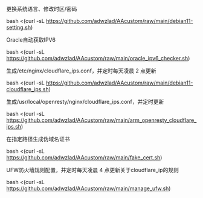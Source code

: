 更换系统语言、修改时区/密码

bash <(curl -sL https://github.com/adwzlad/AAcustom/raw/main/debian11-setting.sh)


Oracle自动获取IPV6

bash <(curl -sL https://github.com/adwzlad/AAcustom/raw/main/oracle_ipv6_checker.sh)


生成/etc/nginx/cloudflare_ips.conf，并定时每天凌晨 2 点更新

bash <(curl -sL https://github.com/adwzlad/AAcustom/raw/main/debian11-cloudflare_ips.sh)


生成/usr/local/openresty/nginx/cloudflare_ips.conf，并定时更新

bash <(curl -sL https://github.com/adwzlad/AAcustom/raw/main/arm_openresty_cloudflare_ips.sh)


在指定路径生成伪域名证书

bash <(curl -sL https://github.com/adwzlad/AAcustom/raw/main/fake_cert.sh)


UFW防火墙规则配置，并定时每天凌晨 4 点更新关于cloudflare_ip的规则

bash <(curl -sL https://github.com/adwzlad/AAcustom/raw/main/manage_ufw.sh)
